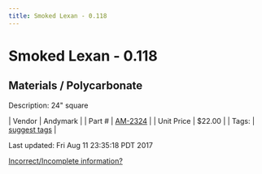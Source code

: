 ```yaml
---
title: Smoked Lexan - 0.118
---
```


# Smoked Lexan - 0.118
## Materials / Polycarbonate
Description: 	24" square 

| Vendor | Andymark | 
| Part # | [AM-2324](http://www.andymark.com/ProductDetails.asp?ProductCode=AM-2324) | 
| Unit Price | $22.00 | 
| Tags: | [suggest tags](https://docs.google.com/forms/d/e/1FAIpQLSeWyY8v3RgOty-MyWmh9U0iivNYN_molChYyS-0U-o-kOAv_g/viewform) | 

Last updated: Fri Aug 11 23:35:18 PDT 2017

 [Incorrect/Incomplete information?](https://docs.google.com/forms/d/e/1FAIpQLSeWyY8v3RgOty-MyWmh9U0iivNYN_molChYyS-0U-o-kOAv_g/viewform)